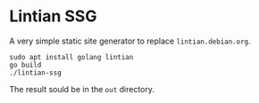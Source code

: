 # Lintian SSG

A very simple static site generator to replace `lintian.debian.org`.

    sudo apt install golang lintian
    go build
    ./lintian-ssg

The result sould be in the `out` directory.

